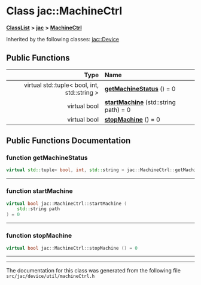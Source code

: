

# Class jac::MachineCtrl



[**ClassList**](annotated.md) **>** [**jac**](namespacejac.md) **>** [**MachineCtrl**](classjac_1_1MachineCtrl.md)










Inherited by the following classes: [jac::Device](classjac_1_1Device.md)
































## Public Functions

| Type | Name |
| ---: | :--- |
| virtual std::tuple&lt; bool, int, std::string &gt; | [**getMachineStatus**](#function-getmachinestatus) () = 0<br> |
| virtual bool | [**startMachine**](#function-startmachine) (std::string path) = 0<br> |
| virtual bool | [**stopMachine**](#function-stopmachine) () = 0<br> |




























## Public Functions Documentation




### function getMachineStatus 

```C++
virtual std::tuple< bool, int, std::string > jac::MachineCtrl::getMachineStatus () = 0
```




<hr>



### function startMachine 

```C++
virtual bool jac::MachineCtrl::startMachine (
    std::string path
) = 0
```




<hr>



### function stopMachine 

```C++
virtual bool jac::MachineCtrl::stopMachine () = 0
```




<hr>

------------------------------
The documentation for this class was generated from the following file `src/jac/device/util/machineCtrl.h`

